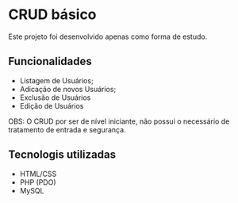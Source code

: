 # CRUD básico

Este projeto foi desenvolvido apenas como forma de estudo.

## Funcionalidades 

- Listagem de Usuários;
- Adicação de novos Usuários;
- Exclusão de Usuários
- Edição de Usuários

OBS: O CRUD por ser de nível  iniciante, não possui o necessário de tratamento de entrada e segurança.


## Tecnologis utilizadas

- HTML/CSS
- PHP (PDO)
- MySQL